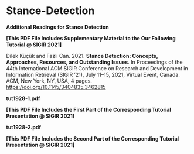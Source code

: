 # Stance-Detection
**Additional Readings for Stance Detection**

**[This PDF File Includes Supplementary Material to the Our Following Tutorial @ SIGIR 2021]**

Dilek Küçük and Fazli Can. 2021. **Stance Detection: Concepts, Approaches,
Resources, and Outstanding Issues**. In Proceedings of the 44th International
ACM SIGIR Conference on Research and Development in Information Retrieval
(SIGIR ’21), July 11–15, 2021, Virtual Event, Canada. ACM, New York, NY,
USA, 4 pages. https://doi.org/10.1145/3404835.3462815

**tut1928-1.pdf**

**[This PDF File Includes the First Part of the Corresponding Tutorial Presentation @ SIGIR 2021]**

**tut1928-2.pdf**

**[This PDF File Includes the Second Part of the Corresponding Tutorial Presentation @ SIGIR 2021]**
